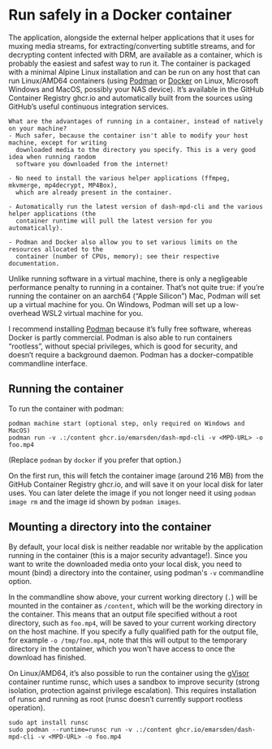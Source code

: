 # Run safely in a Docker container

The application, alongside the external helper applications that it uses for muxing media streams,
for extracting/converting subtitle streams, and for decrypting content infected with DRM, are
available as a container, which is probably the easiest and safest way to run it. The container is
packaged with a minimal Alpine Linux installation and can be run on any host that can run
Linux/AMD64 containers (using [Podman](https://podman.io/) or [Docker](https://www.docker.com/) on
Linux, Microsoft Windows and MacOS, possibly your NAS device). It’s available in the GitHub
Container Registry ghcr.io and automatically built from the sources using GitHub’s useful continuous
integration services.


```admonish tip
What are the advantages of running in a container, instead of natively on your machine?
- Much safer, because the container isn't able to modify your host machine, except for writing
  downloaded media to the directory you specify. This is a very good idea when running random
  software you downloaded from the internet!

- No need to install the various helper applications (ffmpeg, mkvmerge, mp4decrypt, MP4Box),
  which are already present in the container.

- Automatically run the latest version of dash-mpd-cli and the various helper applications (the
  container runtime will pull the latest version for you automatically).

- Podman and Docker also allow you to set various limits on the resources allocated to the
  container (number of CPUs, memory); see their respective documentation.
```

Unlike running software in a virtual machine, there is only a negligeable performance penalty to
running in a container. That’s not quite true: if you’re running the container on an aarch64 (“Apple
Silicon”) Mac, Podman will set up a virtual machine for you. On Windows, Podman will set up a
low-overhead WSL2 virtual machine for you.

I recommend installing [Podman](https://podman.io/) because it’s fully free software, whereas Docker
is partly commercial. Podman is also able to run containers “rootless”, without special privileges,
which is good for security, and doesn’t require a background daemon. Podman has a docker-compatible
commandline interface.


## Running the container

To run the container with podman:

```shell
podman machine start (optional step, only required on Windows and MacOS)
podman run -v .:/content ghcr.io/emarsden/dash-mpd-cli -v <MPD-URL> -o foo.mp4
```

(Replace `podman` by `docker` if you prefer that option.)

On the first run, this will fetch the container image (around 216 MB) from the GitHub Container
Registry ghcr.io, and will save it on your local disk for later uses. You can later delete the image
if you not longer need it using `podman image rm` and the image id shown by `podman images`.


## Mounting a directory into the container

By default, your local disk is neither readable nor writable by the application running in the
container (this is a major security advantage!). Since you want to write the downloaded media onto
your local disk, you need to mount (bind) a directory into the container, using podman's `-v`
commandline option. 

In the commandline show above, your current working directory (`.`) will be mounted in the container
as `/content`, which will be the working directory in the container. This means that an output file
specified without a root directory, such as `foo.mp4`, will be saved to your current working
directory on the host machine. If you specify a fully qualified path for the output file, for
example `-o /tmp/foo.mp4`, note that this will output to the temporary directory in the container,
which you won't have access to once the download has finished.

On Linux/AMD64, it’s also possible to run the container using the [gVisor](https://gvisor.dev/)
container runtime runsc, which uses a sandbox to improve security (strong isolation, protection
against privilege escalation). This requires installation of runsc and running as root (runsc
doesn’t currently support rootless operation).

```shell
sudo apt install runsc
sudo podman --runtime=runsc run -v .:/content ghcr.io/emarsden/dash-mpd-cli -v <MPD-URL> -o foo.mp4
```
